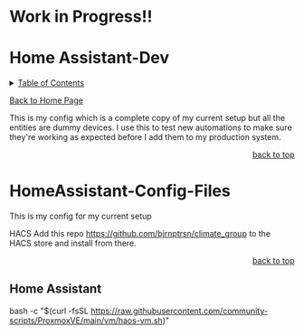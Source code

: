 # Work in Progress!!



<a id="readme_top"></a>
# Home Assistant-Dev


<details>
<summary><u>Table of Contents</u></summary>

+ <a href="#Home_Assitant">Home Assitant</a>

</details> 

<a href="https://github.com/HomeStudiosDIY/HomeStudiosDIY/blob/main/README.md">Back to Home Page</a>






This is my config which is a complete copy of my current setup but all the entities are dummy devices. I use this to test new automations to make sure they're working as expected before I add them to my production system.



<p align="right"><a href="#readme_top">back to top</a></p>

# HomeAssistant-Config-Files

This is my config for my current setup  


HACS Add this repo https://github.com/bjrnptrsn/climate_group to the HACS store and install from there.




<p align="right"><a href="#readme_top">back to top</a></p>


## Home Assistant
<a id="about-the-project"></a>

bash -c "$(curl -fsSL https://raw.githubusercontent.com/community-scripts/ProxmoxVE/main/vm/haos-vm.sh)"
